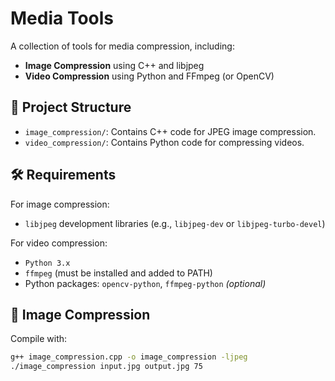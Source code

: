 # Media Tools

A collection of tools for media compression, including:

- **Image Compression** using C++ and libjpeg
- **Video Compression** using Python and FFmpeg (or OpenCV)

## 📁 Project Structure

- `image_compression/`: Contains C++ code for JPEG image compression.
- `video_compression/`: Contains Python code for compressing videos.

## 🛠️ Requirements

For image compression:
- `libjpeg` development libraries (e.g., `libjpeg-dev` or `libjpeg-turbo-devel`)

For video compression:
- `Python 3.x`
- `ffmpeg` (must be installed and added to PATH)
- Python packages: `opencv-python`, `ffmpeg-python` *(optional)*

## 📸 Image Compression

Compile with:

```bash
g++ image_compression.cpp -o image_compression -ljpeg
./image_compression input.jpg output.jpg 75
